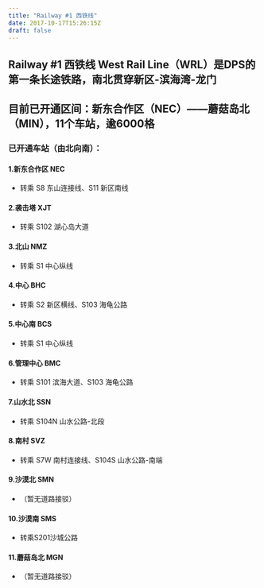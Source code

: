```yaml
---
title: "Railway #1 西铁线"
date: 2017-10-17T15:26:15Z
draft: false
---
```


## Railway #1 西铁线 West Rail Line（WRL）是DPS的第一条长途铁路，南北贯穿新区-滨海湾-龙门
## 目前已开通区间：新东合作区（NEC）——蘑菇岛北（MIN），11个车站，逾6000格
### 已开通车站（由北向南）：
#### 1.新东合作区 NEC 
* 转乘 S8 东山连接线、S11 新区南线 
#### 2.袭击塔 XJT 
* 转乘 S102 湖心岛大道 
#### 3.北山 NMZ 
* 转乘 S1 中心纵线 
#### 4.中心 BHC 
* 转乘 S2 新区横线、S103 海龟公路 
#### 5.中心南 BCS 
* 转乘 S1 中心纵线 
#### 6.管理中心 BMC 
* 转乘 S101 滨海大道、S103 海龟公路
#### 7.山水北 SSN 
* 转乘 S104N 山水公路-北段
#### 8.南村 SVZ 
* 转乘 S7W 南村连接线、S104S 山水公路-南端
#### 9.沙漠北 SMN 
* （暂无道路接驳）
#### 10.沙漠南 SMS 
* 转乘S201沙城公路 
#### 11.蘑菇岛北 MGN 
* （暂无道路接驳）